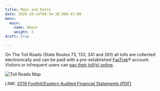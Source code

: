 ```yaml
---
title: Maps and Rates
date: 2020-10-14T08:34:38.000-07:00
menu:
  main:
    name: About
    weight: 3
draft: true

---
```

On The Toll Roads (State Routes 73, 133, 241 and 261) all tolls are collected electronically and can be paid with a pre-established [FasTrak](https://thetollroads.com/accounts/fastrak)® account. Visitors or infrequent users can [pay their toll(s) online](https://thetollroads.com/tolls/pay).

![Toll Roads Map](https://thetollroads.com/sites/default/files/toll_roads_map_rates.jpg)

LINK: [2019 Foothill/Eastern Audited Financial Statements (PDF)](/uploads/2019_fe_audited_financial_statements.pdf)